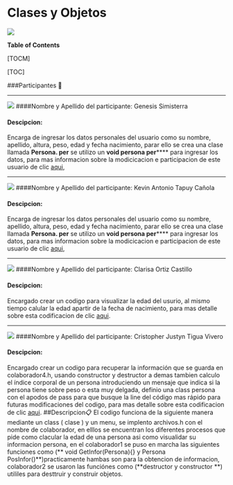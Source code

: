 
# Clases y Objetos 

![](https://4.bp.blogspot.com/-wVh72KjMVOc/WRpbSYryjRI/AAAAAAAAL7M/-Ue9b4JDvekwtu8KxWuRn3i_i3SdHh0gwCLcB/s1600/Encabezados-de-Blog.gif)


**Table of Contents**

[TOCM]

[TOC]



###Participantes 👏

------------


![](https://avatars.githubusercontent.com/u/86116060?v=4)
####Nombre y Apellido del participante:
Genesis Simisterra
#### Descipcion:
Encarga de ingresar los datos personales del usuario como su nombre, apellido, altura, peso, edad y fecha nacimiento, parar ello se crea una clase llamada **Persona. per** se utilizo un **void persona per****** para ingresar los datos, para mas informacion sobre la modicicacion e participacion de este usuario de clic [aqui](https://github.com/GENESI-SIMISTERRA-PEREA "aqui"), 

------------


![](https://avatars.githubusercontent.com/u/86172650?v=4)
####Nombre y Apellido del participante:
Kevin Antonio Tapuy Cañola
#### Descipcion:
Encarga de ingresar los datos personales del usuario como su nombre, apellido, altura, peso, edad y fecha nacimiento, parar ello se crea una clase llamada **Persona. per** se utilizo un **void persona per****** para ingresar los datos, para mas informacion sobre la modicicacion e participacion de este usuario de clic [aqui](https://github.com/ke212002), 


------------
![](https://avatars.githubusercontent.com/u/86218442?v=4)
####Nombre y Apellido del participante:
Clarisa Ortiz Castillo
#### Descipcion:
Encargado crear un codigo para  visualizar la edad del usurio, al mismo tiempo calular la edad apartir de la fecha de nacimiento, para mas detalle sobre esta codificacion de clic [aqui](https://github.com/CrisJ117/C2.-2-Uso-de-Clases-y-Objetivo/blob/main/colaborador4.h "aqui"). 

------------


![](https://avatars.githubusercontent.com/u/86115235?v=4)
####Nombre y Apellido del participante:
Cristopher Justyn Tigua Vivero
#### Descipcion:
Encargado crear un codigo para recuperar la información que se guarda en colaborador4.h, usando constructor y destructor a demas tambien calculo el índice corporal de un persona introduciendo un mensaje que indica si la persona tiene sobre peso o esta muy delgada, definio una class persona con el apodos de pass para que busque la line del código mas rápido para futuras modificaciones del codigo, para mas detalle sobre esta codificacion de clic [aqui](https://github.com/CrisJ117/C2.-2-Uso-de-Clases-y-Objetivo/blob/main/colaborador5.h"aqui"). 
##Descripcion📋
El  codigo funciona de la siguiente manera mediante un class ( clase ) y un menu, se implento archivos.h con el nombre de colaborador, en elllos se encuentran los diferentes procesos que pide como clacular la edad de una persona asi como visualidar su informacion persona, en el colaborador1 se puso en marcha las siguientes funciones como (** void GetInfor(Persona){} y Persona PosInfor()**)practicamente hambas son para la obtencion de informacion, colaborador2 se usaron las funciónes como (**destructor y constructor **) utililes para desttruir y construir objetos.
